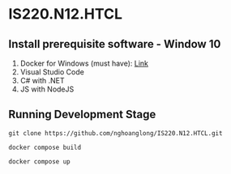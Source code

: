 # IS220.N12.HTCL

## Install prerequisite software - Window 10

1. Docker for Windows (must have): [Link](https://www.youtube.com/watch?v=F3wEUL2i5KY)
2. Visual Studio Code
3. C# with .NET
4. JS with NodeJS

## Running Development Stage
```
git clone https://github.com/nghoanglong/IS220.N12.HTCL.git

docker compose build

docker compose up
```